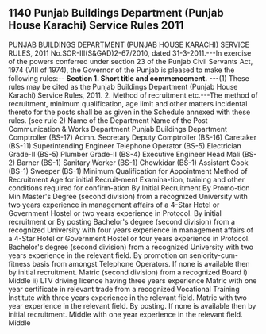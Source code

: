 ## 1140 Punjab Buildings Department (Punjab House Karachi) Service Rules 2011
 
PUNJAB BUILDINGS DEPARTMENT (PUNJAB
HOUSE KARACHI) SERVICE RULES, 2011
No.SOR-III(S&GAD)2-67/2010, dated 31-3-2011.---In exercise of the powers conferred under section 23 of the Punjab Civil Servants Act, 1974 (VIII of 1974), the Governor of the Punjab is pleased to make the following rules:--
**Section 1. Short title and commencement.**
---(1) These rules may be cited as the Punjab Buildings Department (Punjab House Karachi) Service Rules, 2011.
2. Method of recruitment etc.---The method of recruitment, minimum qualification, age limit and other matters incidental thereto for the posts shall be as given in the Schedule annexed with these rules.
   (see rule 2)
   Name of the Department
   Name of the Post
   Communication & Works Department
   Punjab Buildings Department
   Comptroller (BS-17)
   Admn. Secretary
   Deputy Comptroller (BS-16)
   Caretaker (BS-11)
   Superintending Engineer
   Telephone Operator (BS-5)
   Electrician Grade-II (BS-5)
   Plumber Grade-II (BS-4)
   Executive Engineer
   Head Mali (BS-2)
   Barner (BS-1)
   Sanitary Worker (BS-1)
   Chowkidar (BS-1)
   Assistant Cook (BS-1)
   Sweeper (BS-1)
   Minimum Qualification for Appointment
   Method of Recruitment
   Age for initial Recruit-ment
   Examina-tion, training and other conditions required for confirm-ation
   By Initial Recruitment
   By Promo-tion
   Min
   Master's Degree (second division) from a recognized University with two years experience in management affairs of a 4-Star Hotel or Government Hostel or two years experience in Protocol.
   By initial recruitment or By posting
   Bachelor's degree (second division) from a recognized University with four years experience in management affairs of a 4-Star Hotel or Government Hostel or four years experience in Protocol.
   Bachelor's degree (second division) from a recognized University with two years experience in the relevant field.
   By promotion on seniority-cum-fitness basis from amongst Telephone Operators. If none is available then by initial recruitment.
   Matric (second division) from a recognized Board
   i) Middle ii) LTV driving licence having three years experience
   Matric with one year certificate in relevant trade from a recognized Vocational Training Institute with three years experience in the relevant field.
   Matric with two year experience in the relevant field.
   By posting. If none is available then by initial recruitment.
   Middle with one year experience in the relevant field.
   Middle

